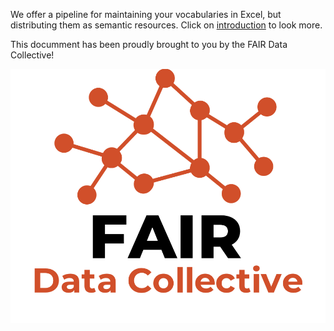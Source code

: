 We offer a pipeline for maintaining your vocabularies in Excel, but distributing them as semantic resources. 
Click on [introduction](Introduction) to look more.

This documment has been proudly brought to you by the FAIR Data Collective!

![](./assets/img/FDC_logo.png)
